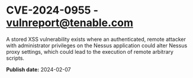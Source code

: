 # CVE-2024-0955 - vulnreport@tenable.com


A stored XSS vulnerability exists where an authenticated, remote attacker with administrator privileges on the Nessus application could alter Nessus proxy settings, which could lead to the execution of remote arbitrary scripts. 



**Publish date:** 2024-02-07
